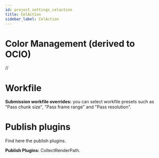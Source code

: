 ```yaml
---
id: project_settings_celaction
title: CelAction
sidebar_label: CelAction
---
```


# Color Management (derived to OCIO)
//

# Workfile
**Submission workfile overrides:** you can select workfile presets such as "Pass chunk size", "Pass frame range" and "Pass resolution".

# Publish plugins
Find here the publish plugins.

**Publish Plugins:** CollectRenderPath.
